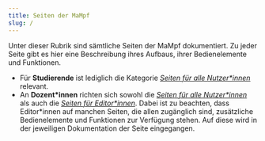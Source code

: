 ```yaml
---
title: Seiten der MaMpf
slug: /
---
```

Unter dieser Rubrik sind sämtliche Seiten der MaMpf dokumentiert. Zu jeder Seite gibt es hier eine Beschreibung ihres Aufbaus, ihrer Bedienelemente und Funktionen.

* Für **Studierende** ist lediglich die Kategorie [*Seiten für alle Nutzer\*innen*](all-pages) relevant.
* An **Dozent\*innen** richten sich sowohl die [*Seiten für alle Nutzer\*innen*](all-pages) als auch die [*Seiten für Editor\*innen*](all-pages-ed). Dabei ist zu beachten, dass Editor\*innen auf manchen Seiten, die allen zugänglich sind, zusätzliche Bedienelemente und Funktionen zur Verfügung stehen. Auf diese wird in der jeweiligen Dokumentation der Seite eingegangen.
